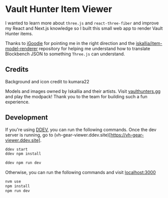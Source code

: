 # Vault Hunter Item Viewer

I wanted to learn more about `three.js` and `react-three-fiber` and improve my React and Next.js knowledge so I built this small web app to render Vault Hunter items.

Thanks to [iGoodie](https://github.com/iGoodie) for pointing me in the right direction and the [iskallia/item-model-renderer](https://github.com/Iskallia/item-model-renderer) repository for helping me understand how to translate Blockbench JSON to something `Three.js` can understand.

## Credits

Background and icon credit to kumara22

Models and images owned by Iskallia and their artists. Visit [vaulthunters.gg](https://vaulthunters.gg) and play the modpack! Thank you to the team for building such a fun experience.

## Development

If you're using [DDEV](https://github.com/ddev/ddev), you can run the following commands. Once the dev server is running, go to (vh-gear-viewer.ddev.site)[https://vh-gear-viewer.ddev.site].

```sh
ddev start
ddev npm install

ddev npm run dev
```

Otherwise, you can run the following commands and visit [localhost:3000](http://localhost:3000)

```sh
nvm use
npm install
npm run dev
```
